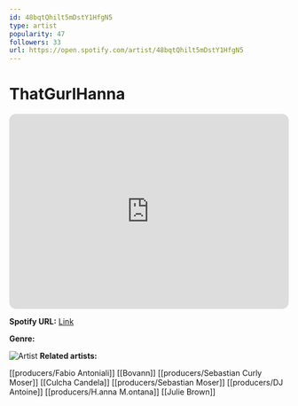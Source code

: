 ```yaml
---
id: 48bqtQhilt5mDstY1HfgN5
type: artist
popularity: 47
followers: 33
url: https://open.spotify.com/artist/48bqtQhilt5mDstY1HfgN5
---
```

# ThatGurlHanna

<iframe style="border-radius:12px" src="https://open.spotify.com/embed/artist/48bqtQhilt5mDstY1HfgN5" width="100%" height="352" frameBorder="0" allowfullscreen="" allow="autoplay; clipboard-write; encrypted-media; fullscreen; picture-in-picture" loading="lazy"></iframe>

**Spotify URL:** [Link](https://open.spotify.com/artist/48bqtQhilt5mDstY1HfgN5)

**Genre:** 

![Artist](https://i.scdn.co/image/ab67616d0000b2737a47363d7aa9be8b6e565c16)
**Related artists:**

[[producers/Fabio Antoniali]]
[[Bovann]]
[[producers/Sebastian Curly Moser]]
[[Culcha Candela]]
[[producers/Sebastian Moser]]
[[producers/DJ Antoine]]
[[producers/H.anna M.ontana]]
[[Julie Brown]]
